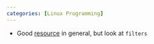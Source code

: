 ```yaml
---
categories: [Linux Programming]
---
```


- Good [resource](https://cgi.cse.unsw.edu.au/~cs2041/19T2/) in general, but look at `filters`
